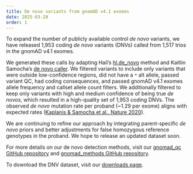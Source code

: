 ```yaml
---
title: De novo variants from gnomAD v4.1 exomes
date: 2025-03-20
order: 1
---
```

To expand the number of publicly available control *de novo* variants, we have released 1,953 coding *de novo* variants (DNVs) called from 1,517 trios in the gnomAD v4.1 exomes.

<!-- end_excerpt -->

We generated these calls by adapting Hail’s [hl.de_novo](https://hail.is/docs/0.2/methods/genetics.html#hail.methods.de_novo) method and Kaitlin Samocha’s [de novo caller](https://github.com/ksamocha/de_novo_scripts/tree/master). We filtered variants to include only variants that were outside low-confidence regions, did not have a `*` alt allele, passed variant QC, had coding consequences, and passed gnomAD v4.1 exomes allele frequency and callset allele count filters. We additionally filtered to keep only variants with high and medium confidence of being true *de novos*, which resulted in a high-quality set of 1,953 coding DNVs. The observed *de novo* mutation rate per proband (~1.29 per exome) aligns with expected rates ([Kaplanis & Samocha et al., Nature 2020](https://pubmed.ncbi.nlm.nih.gov/33057194/)).

We are continuing to refine our approach by integrating parent-specific *de novo* priors and better adjustments for false homozygous reference genotypes in the proband. We hope to release an updated dataset soon.

For more details on our de novo detection methods, visit our [gnomad_qc GitHub repository](https://github.com/broadinstitute/gnomad_qc/blob/main/gnomad_qc/v4/create_release/create_de_novo_release.py) and [gnomad_methods GitHub repository](https://github.com/broadinstitute/gnomad_methods/blob/1e459ab041853fdcf35678b0d66a2a8f34e4754b/gnomad/sample_qc/relatedness.py#L1516).

To download the DNV dataset, visit our [downloads page](https://gnomad.broadinstitute.org/data#v4-de-novo).